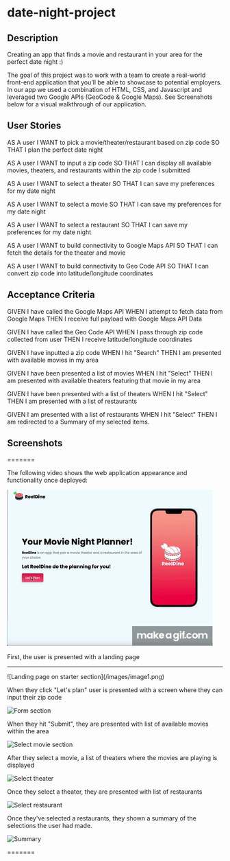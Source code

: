 # date-night-project

## Description


Creating an app that finds a movie and restaurant in your area for the perfect date night :)

The goal of this project was to work with a team to create a real-world front-end application that you’ll be able to showcase to potential employers. In our app we used a combination of HTML, CSS, and Javascript and leveraged two Google APIs (GeoCode & Google Maps). See Screenshots below for a visual walkthrough of our application.

## User Stories

AS A user
I WANT to pick a movie/theater/restaurant based on zip code
SO THAT I plan the perfect date night

AS A user
I WANT to input a zip code
SO THAT I can display all available movies, theaters, and restaurants within the zip code I submitted

AS A user
I WANT to select a theater
SO THAT I can save my preferences for my date night

AS A user
I WANT to select a movie
SO THAT I can save my preferences for my date night

AS A user
I WANT to select a restaurant
SO THAT I can save my preferences for my date night

AS A user
I WANT to build connectivity to Google Maps API
SO THAT I can fetch the details for the theater and movie

AS A user
I WANT to build connectivity to Geo Code API
SO THAT I can convert zip code into latitude/longitude coordinates

## Acceptance Criteria

GIVEN I have called the Google Maps API
WHEN I attempt to fetch data from Google Maps
THEN I receive full payload with Google Maps API Data

GIVEN I have called the Geo Code API
WHEN I pass through zip code collected from user
THEN I receive latitude/longitude coordinates

GIVEN I have inputted a zip code
WHEN I hit "Search"
THEN I am presented with available movies in my area

GIVEN I have been presented a list of movies
WHEN I hit "Select"
THEN I am presented with available theaters featuring that movie in my area

GIVEN I have been presented with a list of theaters
WHEN I hit "Select"
THEN I am presented with a list of restaurants

GIVEN I am presented with a list of restaurants
WHEN I hit "Select"
THEN I am redirected to a Summary of my selected items.

## Screenshots
=======


The following video shows the web application appearance and functionality once deployed:


![deployed app](/images/MovieNightPlannerDemo.gif)

First, the user is presented with a landing page
<hr>
![Landing page on starter section](/images/image1.png)

When they click "Let's plan" user is presented with a screen where they can input their zip code

![Form section](/images/image2.png)


When they hit "Submit", they are presented with list of available movies within the area

![Select movie section](/images/image3.png)

After they select a movie, a list of theaters where the movies are playing is displayed

![Select theater](/images/image4.png)

Once they select a theater, they are presented with list of restaurants

![Select restaurant](/images/image5.png)

Once they've selected a restaurants, they shown a summary of the selections the user had made.

![Summary](/images/image6.png)

=======

